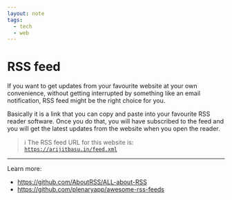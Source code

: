 ```yaml
---
layout: note
tags:
  - tech
  - web
---
```


# RSS feed

If you want to get updates from your favourite website at your own convenience, without getting interrupted by something like an email notification, RSS feed might be the right choice for you.

Basically it is a link that you can copy and paste into your favourite RSS reader software. Once you do that, you will have subscribed to the feed and you will get the latest updates from the website when you open the reader.


> ℹ️ The RSS feed URL for this website is: [`https://arijitbasu.in/feed.xml`][1]

[1]: /feed.xml

---

Learn more:

- https://github.com/AboutRSS/ALL-about-RSS
- https://github.com/plenaryapp/awesome-rss-feeds
